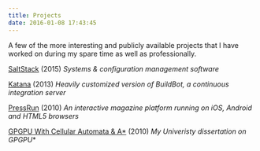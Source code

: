 ```yaml
---
title: Projects
date: 2016-01-08 17:43:45
---
```

A few of the more interesting and publicly available projects that I have worked on during my spare time as well as professionally.

[SaltStack](saltstack/) (2015)
*Systems & configuration management software*

[Katana](katana/) (2013)
*Heavily customized version of BuildBot, a continuous integration server*

[PressRun](pressrun/) (2010)
*An interactive magazine platform running on iOS, Android and HTML5 browsers*

[GPGPU With Cellular Automata & A*](dissertation/) (2010)
*My Univeristy dissertation on GPGPU**